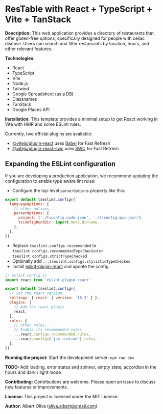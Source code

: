 # ResTable with React + TypeScript + Vite + TanStack

**Description:**
This web application provides a directory of restaurants that offer gluten-free options, specifically designed for people with celiac disease. Users can search and filter restaurants by location, hours, and other relevant features.

**Technologies:**
* React
* TypeScript
* Vite
* Node.js
* Tailwind
* Google Spreadsheet (as a DB)
* Classnames
* TanStack
* Google Places API

**Installation:**
This template provides a minimal setup to get React working in Vite with HMR and some ESLint rules.

Currently, two official plugins are available:

- [@vitejs/plugin-react](https://github.com/vitejs/vite-plugin-react/blob/main/packages/plugin-react/README.md) uses [Babel](https://babeljs.io/) for Fast Refresh
- [@vitejs/plugin-react-swc](https://github.com/vitejs/vite-plugin-react-swc) uses [SWC](https://swc.rs/) for Fast Refresh

## Expanding the ESLint configuration

If you are developing a production application, we recommend updating the configuration to enable type aware lint rules:

- Configure the top-level `parserOptions` property like this:

```js
export default tseslint.config({
  languageOptions: {
    // other options...
    parserOptions: {
      project: ['./tsconfig.node.json', './tsconfig.app.json'],
      tsconfigRootDir: import.meta.dirname,
    },
  },
})
```

- Replace `tseslint.configs.recommended` to `tseslint.configs.recommendedTypeChecked` or `tseslint.configs.strictTypeChecked`
- Optionally add `...tseslint.configs.stylisticTypeChecked`
- Install [eslint-plugin-react](https://github.com/jsx-eslint/eslint-plugin-react) and update the config:

```js
// eslint.config.js
import react from 'eslint-plugin-react'

export default tseslint.config({
  // Set the react version
  settings: { react: { version: '18.3' } },
  plugins: {
    // Add the react plugin
    react,
  },
  rules: {
    // other rules...
    // Enable its recommended rules
    ...react.configs.recommended.rules,
    ...react.configs['jsx-runtime'].rules,
  },
})
```
**Running the project:**
Start the development server: `npm run dev`

**TODO:**
Add loading, error states and spinner, empty state, accordion in the hours and dark / light mode

**Contributing:**
Contributions are welcome. Please open an issue to discuss new features or improvements.

**License:**
This project is licensed under the MIT License.

**Author:**
Albert Oliva (oliva.albert@gmail.com)